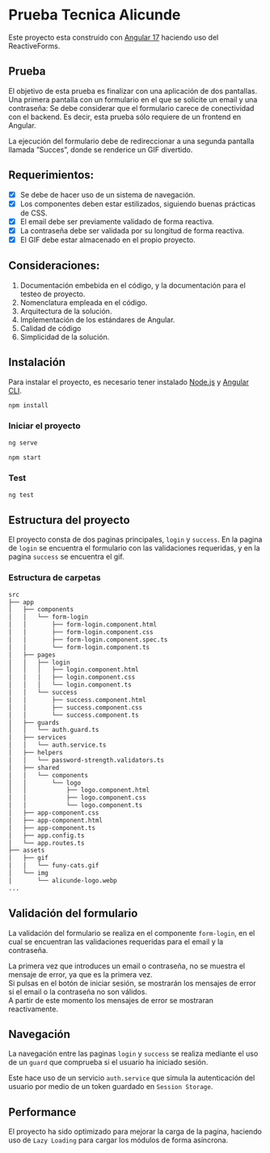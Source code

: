 # Prueba Tecnica Alicunde

Este proyecto esta construido con [Angular 17](https://angular.dev/) haciendo uso del ReactiveForms.

## Prueba

El objetivo de esta prueba es finalizar con una aplicación de dos pantallas. Una primera pantalla con un formulario en el que se solicite un email y una contraseña: Se debe considerar que el formulario carece de conectividad con el backend. Es decir, esta prueba sólo requiere de un frontend en Angular.

La ejecución del formulario debe de redireccionar a una segunda pantalla llamada ”Succes”, donde se renderice un GIF divertido.

## Requerimientos:

- [x] Se debe de hacer uso de un sistema de navegación.
- [x] Los componentes deben estar estilizados, siguiendo buenas prácticas de CSS.
- [x] El email debe ser previamente validado de forma reactiva.
- [x] La contraseña debe ser validada por su longitud de forma reactiva.
- [x] El GIF debe estar almacenado en el propio proyecto.

## Consideraciones:

1. Documentación embebida en el código, y la documentación para el testeo de proyecto.
2. Nomenclatura empleada en el código.
3. Arquitectura de la solución.
4. Implementación de los estándares de Angular.
5. Calidad de código
6. Simplicidad de la solución.

## Instalación

Para instalar el proyecto, es necesario tener instalado [Node.js](https://nodejs.org/) y [Angular CLI](https://angular.io/guide/setup-local).

```sh
npm install
```

### Iniciar el proyecto

```sh
ng serve
```

```sh
npm start
```

### Test

```sh
ng test
```

## Estructura del proyecto

El proyecto consta de dos paginas principales, `login` y `success`. En la pagina de `login` se encuentra el formulario con las validaciones requeridas, y en la pagina `success` se encuentra el gif.

### Estructura de carpetas

```sh
src
├── app
│   ├── components
│   │   └── form-login
│   │       ├── form-login.component.html
│   │       ├── form-login.component.css
│   │       ├── form-login.component.spec.ts
│   │       └── form-login.component.ts
│   ├── pages
│   │   ├── login
│   │   │   ├── login.component.html
│   │   │   ├── login.component.css
│   │   │   └── login.component.ts
│   │   └── success
│   │       ├── success.component.html
│   │       ├── success.component.css
│   │       └── success.component.ts
│   ├── guards
│   │   └── auth.guard.ts
│   ├── services
│   │   └── auth.service.ts
│   ├── helpers
│   │   └── password-strength.validators.ts
│   ├── shared
│   │   └── components
│   │       └── logo
│   │           ├── logo.component.html
│   │           ├── logo.component.css
│   │           └── logo.component.ts
│   ├── app-component.css
│   ├── app-component.html
│   ├── app-component.ts
│   ├── app.config.ts
│   └── app.routes.ts
├── assets
│   ├── gif
│   │   └── funy-cats.gif
│   └── img
│       └── alicunde-logo.webp
...
```

## Validación del formulario

La validación del formulario se realiza en el componente `form-login`, en el cual se encuentran las validaciones requeridas para el email y la contraseña.

La primera vez que introduces un email o contraseña, no se muestra el mensaje de error, ya que es la primera vez.  
Si pulsas en el botón de iniciar sesión, se mostrarán los mensajes de error si el email o la contraseña no son válidos.  
A partir de este momento los mensajes de error se mostraran reactivamente.

## Navegación

La navegación entre las paginas `login` y `success` se realiza mediante el uso de un `guard` que comprueba si el usuario ha iniciado sesión.

Este hace uso de un servicio `auth.service` que simula la autenticación del usuario por medio de un token guardado en `Session Storage`.

## Performance

El proyecto ha sido optimizado para mejorar la carga de la pagina, haciendo uso de `Lazy Loading` para cargar los módulos de forma asíncrona.